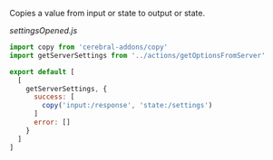 Copies a value from input or state to output or state.

*settingsOpened.js*
```javascript
import copy from 'cerebral-addons/copy'
import getServerSettings from '../actions/getOptionsFromServer'

export default [
  [
    getServerSettings, {
      success: [
        copy('input:/response', 'state:/settings')
      ]
      error: []
    }
  ]
]
```
